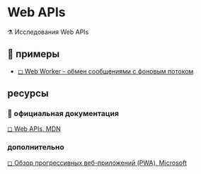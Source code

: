 # Web APIs
⚗ Исследования Web APIs 

## 🎈 примеры  
* [◻ Web Worker - обмен сообщениями с фоновым потоком](wwSimple/index.html)

## ресурсы  
### 📘 официальная документация
[◻ Web APIs, MDN](https://developer.mozilla.org/en-US/docs/Web/API)  

### дополнительно  
[◻ Обзор прогрессивных веб-приложений (PWA), Microsoft](https://docs.microsoft.com/ru-ru/microsoft-edge/progressive-web-apps-chromium/)  



